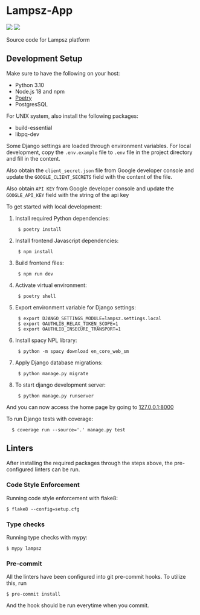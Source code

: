 # Lampsz-App
<a href="https://codeclimate.com/repos/6348a9d30d3b0937b1017e79/maintainability"><img src="https://api.codeclimate.com/v1/badges/fefdef0a14382b0e1d4a/maintainability" /></a>
<a href="https://codeclimate.com/repos/6348a9d30d3b0937b1017e79/test_coverage"><img src="https://api.codeclimate.com/v1/badges/fefdef0a14382b0e1d4a/test_coverage" /></a>

Source code for Lampsz platform

## Development Setup

Make sure to have the following on your host:

- Python 3.10
- Node.js 18 and npm
- [Poetry](https://python-poetry.org/docs/)
- PostgresSQL

For UNIX system, also install the following packages:

- build-essential
- libpq-dev

Some Django settings are loaded through environment variables. For local
development, copy the `.env.example` file to `.env` file in the project
directory and fill in the content.

Also obtain the `client_secret.json` file from Google developer console and update the `GOOGLE_CLIENT_SECRETS` field with the content of the file.

Also obtain `API KEY` from Google developer console and update the
`GOOGLE_API_KEY` field with the string of the api key

To get started with local development:

1. Install required Python dependencies:

        $ poetry install

2. Install frontend Javascript dependencies:

        $ npm install

3. Build frontend files:

        $ npm run dev

4. Activate virtual environment:

        $ poetry shell

5. Export environment variable for Django settings:

        $ export DJANGO_SETTINGS_MODULE=lampsz.settings.local
        $ export OAUTHLIB_RELAX_TOKEN_SCOPE=1
        $ export OAUTHLIB_INSECURE_TRANSPORT=1

6. Install spacy NPL library:

        $ python -m spacy download en_core_web_sm

7. Apply Django database migrations:

        $ python manage.py migrate

8. To start django development server:

        $ python manage.py runserver

And you can now access the home page by going
to [127.0.0.1:8000](http://127.0.0.1:8000/)

To run Django tests with coverage:

      $ coverage run --source='.' manage.py test


## Linters

After installing the required packages through the steps above, the
pre-configured linters can be run.

### Code Style Enforcement

Running code style enforcement with flake8:

    $ flake8 --config=setup.cfg

### Type checks

Running type checks with mypy:

    $ mypy lampsz

### Pre-commit

All the linters have been configured into git pre-commit hooks. To utilize this,
run

    $ pre-commit install

And the hook should be run everytime when you commit.
